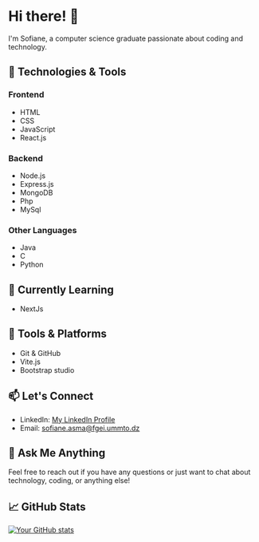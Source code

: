 # Hi there! 👋

I'm Sofiane, a computer science graduate passionate about coding and technology.

## 🚀 Technologies & Tools

### Frontend
- HTML
- CSS
- JavaScript
- React.js

### Backend
- Node.js
- Express.js
- MongoDB
- Php
- MySql

### Other Languages
- Java
- C
- Python

## 🌱 Currently Learning

 - NextJs

## 🔧 Tools & Platforms

- Git & GitHub
- Vite.js
- Bootstrap studio

## 📫 Let's Connect

- LinkedIn: [My LinkedIn Profile](https://www.linkedin.com/in/sofiane-asma-4ab4ab2b4/)
- Email: sofiane.asma@fgei.ummto.dz

## 💬 Ask Me Anything

Feel free to reach out if you have any questions or just want to chat about technology, coding, or anything else!

## 📈 GitHub Stats

[![Your GitHub stats](https://github-readme-stats.vercel.app/api?username=SOf1AN3&show_icons=true&theme=radical)](https://github.com/anuraghazra/github-readme-stats)

